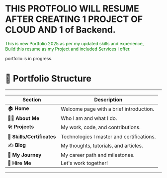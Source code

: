 # THIS PROTFOLIO WILL RESUME AFTER CREATING 1 PROJECT OF CLOUD AND 1 of Backend.
<p style="color: green;">This is new Portfolio 2025 as per my updated skills and experience,<br>
Build this resume as my Project and included Services i offer.</p>
portfolio is in progress.<br>

# 🚀 **Portfolio Structure**  
_________________________________________________________________________
| **Section**                 | **Description**                         |
|-----------------------------|-----------------------------------------|
| 🏠 **Home**                | Welcome page with a brief introduction.  | Done
| 👨‍💻 **About Me**            | Who I am and what I do.                  | Done
| 🛠️ **Projects**            | My work, code, and contributions.        | Done
| 📜 **Skills/Certificates** | Technologies I master and certifications.| Done
| ✍️ **Blog**                | My thoughts, tutorials, and articles.    |
| 🌟 **My Journey**          | My career path and milestones.           |
| 💼 **Hire Me**             | Let's work together!                     | These are what I can craft for you :
-------------------------------------------------------------------------
